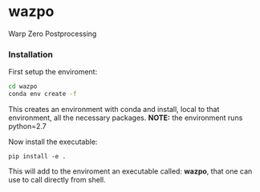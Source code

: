 # wazpo
Warp Zero Postprocessing

### Installation

First setup the enviroment:

```bash
cd wazpo 
conda env create -f
```
This creates an environment with conda and install, local to that environment, all the necessary packages. 
**NOTE:** the environment runs python=2.7

Now install the executable:
```
pip install -e .
```
This will add to the enviroment an executable called: **wazpo**, that one can use to call directly from shell.



